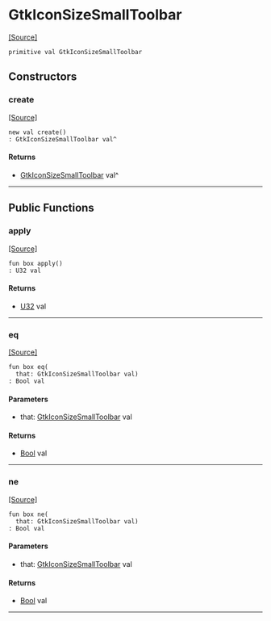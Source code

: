 # GtkIconSizeSmallToolbar
<span class="source-link">[[Source]](src/gtk3/GtkIconSize.md#L9)</span>
```pony
primitive val GtkIconSizeSmallToolbar
```

## Constructors

### create
<span class="source-link">[[Source]](src/gtk3/GtkIconSize.md#L9)</span>


```pony
new val create()
: GtkIconSizeSmallToolbar val^
```

#### Returns

* [GtkIconSizeSmallToolbar](gtk3-GtkIconSizeSmallToolbar.md) val^

---

## Public Functions

### apply
<span class="source-link">[[Source]](src/gtk3/GtkIconSize.md#L9)</span>


```pony
fun box apply()
: U32 val
```

#### Returns

* [U32](builtin-U32.md) val

---

### eq
<span class="source-link">[[Source]](src/gtk3/GtkIconSize.md#L9)</span>


```pony
fun box eq(
  that: GtkIconSizeSmallToolbar val)
: Bool val
```
#### Parameters

*   that: [GtkIconSizeSmallToolbar](gtk3-GtkIconSizeSmallToolbar.md) val

#### Returns

* [Bool](builtin-Bool.md) val

---

### ne
<span class="source-link">[[Source]](src/gtk3/GtkIconSize.md#L9)</span>


```pony
fun box ne(
  that: GtkIconSizeSmallToolbar val)
: Bool val
```
#### Parameters

*   that: [GtkIconSizeSmallToolbar](gtk3-GtkIconSizeSmallToolbar.md) val

#### Returns

* [Bool](builtin-Bool.md) val

---

